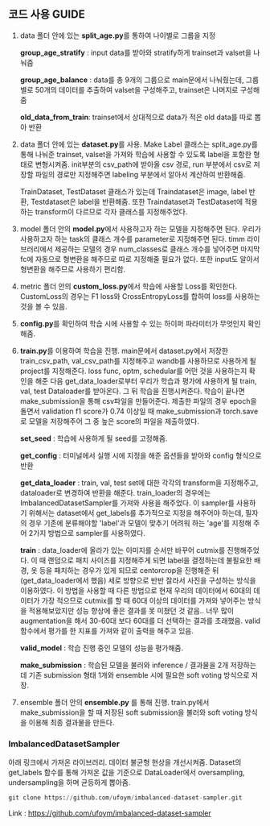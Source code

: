 ## 코드 사용 GUIDE

1. data 폴더 안에 있는 **split_age.py**를 통하여 나이별로 그룹을 지정

   **group_age_stratify** : input data를 받아와 stratify하게 trainset과 valset을 나눠줌

   **group_age_balance** : data를 총 9개의 그룹으로 main문에서 나눠줬는데, 그룹 별로 50개의 데이터를 추출하여 valset을 구성해주고, trainset은 나머지로 구성해줌

   **old_data_from_train**: trainset에서 상대적으로 data가 적은 old data를 따로 뽑아 반환

2. data 폴더 안에 있는 **dataset.py**를 사용. Make Label 클래스는 split_age.py를 통해 나눠준 trainset, valset을 가져와 학습에 사용할 수 있도록 label을 포함한 형태로 변형시켜줌. init부분의 csv_path에 받아올 csv 경로, run 부분에서 csv로 저장할 파일의 경로만 지정해주면 labeling 부분에서 알아서 계산하여 반환해줌.

   TrainDataset, TestDataset 클래스가 있는데 Traindataset은 image, label 반환, Testdataset은 label을 반환해줌. 또한 Traindataset과 TestDataset에 적용하는 transform이 다르므로 각자 클래스를 지정해주었다.

3. model 폴더 안의 **model.py**에서 사용하고자 하는 모델을 지정해주면 된다. 우리가 사용하고자 하는 task의 클래스 개수를 parameter로 지정해주면 된다. timm 라이브러리에서 제공하는 모델의 경우 num_classes로 클래스 개수를 넣어주면 마지막 fc에 자동으로 형변환을 해주므로 따로 지정해줄 필요가 없다. 또한 input도 알아서 형변환을 해주므로 사용하기 편리함.

4. metric 폴더 안의 **custom_loss.py**에서 학습에 사용할 Loss를 확인한다. CustomLoss의 경우는 F1 loss와 CrossEntropyLoss를 합하여 loss를 사용하는 것을 볼 수 있음.

5. **config.py**를 확인하여 학습 시에 사용할 수 있는 하이퍼 파라미터가 무엇인지 확인 해줌.

6. **train.py**를 이용하여 학습을 진행. main문에서 dataset.py에서 저장한 train_csv_path, val_csv_path를 지정해주고 wandb를 사용하므로 사용하게 될 project를 지정해준다. loss func, optm, schedular를 어떤 것을 사용하는지 확인을 해준 다음 get_data_loader로부터 우리가 학습과 평가에 사용하게 될 train, val, test Dataloader를 받아온다. 그 뒤 학습을 진행시켜준다. 학습이 끝나면 make_submission을 통해 csv파일을 만들어준다. 제출한 파일의 경우 epoch을 돌면서 validation f1 score가 0.74 이상일 때 make_submission과 torch.save로 모델을 저장해주어 그 중 높은 score의 파일을 제출하였다.

   **set_seed** : 학습에 사용하게 될 seed를 고정해줌.

   **get_config** : 터미널에서 실행 시에 지정을 해준 옵션들을 받아와 config 형식으로 반환

   **get_data_loader** : train, val, test set에 대한 각각의 transform을 지정해주고, dataloader로 변경하여 반환을 해준다. train_loader의 경우에는 ImbalancedDatasetSampler를 가져와 사용을 해주었다. 이 sampler를 사용하기 위해서는 dataset에서 get_labels를 추가적으로 지정을 해주어야 하는데, 필자의 경우 기존에 분류해야할 'label'과 모델이 맞추기 어려워 하는 'age'를 지정해 주어 2가지 방법으로 sampler를 사용하였다. 

   **train** : data_loader에 올라가 있는 이미지를 순서만 바꾸어 cutmix를 진행해주었다. 이 때 랜덤으로 패치 사이즈를 지정해주게 되면 label을 결정하는데 불필요한 배경, 옷 등을 패치하는 경우가 있게 되므로 centorcrop을 진행해준 뒤(get_data_loader에서 했음) 세로 방향으로 반반 잘라서 사진을 구성하는 방식을 이용하였다. 이 방법을 사용할 때 다른 방법으로 현재 우리의 데이터에서 60대의 데이터가 가장 적으므로 cutmix를 할 때 60대 이상의 데이터를 가져와 넣어주는 방식을 적용해보았지만 성능 향상에 좋은 결과를 못 미쳤던 것 같음.. 너무 많이 augmentation을 해서 30-60대 보다 60대를 더 선택하는 결과를 초래했음. valid 함수에서 평가를 한 지표를 가져와 같이 출력을 해주고 있음.

   **valid_model** : 학습 진행 중인 모델의 성능을 평가해줌.

   **make_submission** : 학습된 모델을 불러와 inference / 결과물을 2개 저장하는데 기존 submission 형태 1개와 ensemble 시에 필요한 soft voting 방식으로 저장.

7. ensemble 폴더 안의 **ensemble.py** 를 통해 진행. train.py에서 make_submission을 할 때 저장된 soft submission을 불러와 soft voting 방식을 이용해 최종 결과물을 만든다. 



### ImbalancedDatasetSampler

아래 링크에서 가져온 라이브러리. 데이터 불균형 현상을 개선시켜줌. Dataset의 get_labels 함수를 통해 가져온 값을 기준으로 DataLoader에서 oversampling, undersampling을 하며 균등하게 뽑아줌.

``` python
git clone https://github.com/ufoym/imbalanced-dataset-sampler.git
```

Link : https://github.com/ufoym/imbalanced-dataset-sampler

